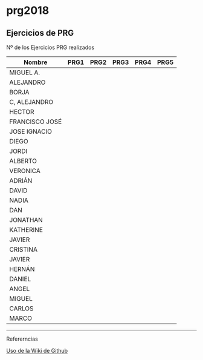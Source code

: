 # prg2018
## Ejercicios de PRG

Nº de los Ejercicios PRG realizados

| Nombre | PRG1 | PRG2 | PRG3 | PRG4 | PRG5 |
| ------ | ---- | ---- | ---- | ---- | ---- |
| MIGUEL A. |   |      |      |      |      |
| ALEJANDRO |  |  |  |  |  |
| BORJA |  |  |  |  |  |
| C, ALEJANDRO | |  |  |  |  |
| HECTOR | |  |  |  |  |
| FRANCISCO JOSÉ |  |  |  |  |  |
| JOSE IGNACIO | |  |  |  |  |
| DIEGO |  |  |  |  |  |
| JORDI| |  |  |  |  |
| ALBERTO |  |  |  |  ||
| VERONICA |  |  |  |  |  |
| ADRIÁN | | | |  |  |
| DAVID | |  |  |  |  |
| NADIA | |  |  |  |  |
| DAN |  |  |  |  |  |
| JONATHAN |  |  |  |  |  |
| KATHERINE | |  |  |  |  |
| JAVIER | | | |  |  |
| CRISTINA |  |    |  |  |  |
| JAVIER | |  |  |  |  |
| HERNÁN | |  |  |  |  |
| DANIEL | |  |  |   | |
| ANGEL |  |  |  |  |  |
| MIGUEL |  |  |  |  |  |
| CARLOS |  |  |  |  |  |
| MARCO |  |  | | |

***
Refererncias

[Uso de la Wiki de Github](https://www.adictosaltrabajo.com/tutoriales/github-wiki/)
